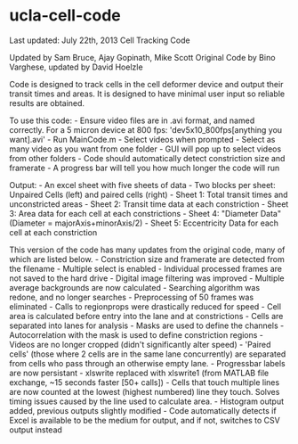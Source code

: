ucla-cell-code
==============

Last updated: July 22th, 2013
Cell Tracking Code

Updated by Sam Bruce, Ajay Gopinath, Mike Scott 
Original Code by Bino Varghese, updated by David Hoelzle

Code is designed to track cells in the cell deformer device and output their transit times and areas.  It is designed to have minimal user input so reliable results are obtained.

To use this code:
	- Ensure video files are in .avi format, and named correctly.
	For a 5 micron device at 800 fps: 
		'dev5x10_800fps[anything you want].avi'
	- Run MainCode.m
	- Select videos when prompted
		- Select as many video as you want from one folder
		- GUI will pop up to select videos from other folders
	- Code should automatically detect constriction size and framerate
	- A progress bar will tell you how much longer the code will run

Output:
	- An excel sheet with five sheets of data
	- Two blocks per sheet: Unpaired Cells (left) and paired cells (right)
	- Sheet 1: Total transit times and unconstricted areas
	- Sheet 2: Transit time data at each constriction
	- Sheet 3: Area data for each cell at each constrictions
	- Sheet 4: "Diameter Data" (Diameter = majorAxis+minorAxis/2)
	- Sheet 5: Eccentricity Data for each cell at each constriction

This version of the code has many updates from the original code, many of which are listed below.
	- Constriction size and framerate are detected from the filename
	- Multiple select is enabled
	- Individual processed frames are not saved to the hard drive
	- Digital image filtering was improved
	- Multiple average backgrounds are now calculated
	- Searching algorithm was redone, and no longer searches
	- Preprocessing of 50 frames was eliminated
	- Calls to regionprops were drastically reduced for speed
	- Cell area is calculated before entry into the lane and at constrictions
	- Cells are separated into lanes for analysis
	- Masks are used to define the channels
	- Autocorrelation with the mask is used to define constriction regions
	- Videos are no longer cropped (didn't significantly alter speed)
	- 'Paired cells' (those where 2 cells are in the same lane concurrently) are separated from cells who pass through an otherwise empty lane.
	- Progressbar labels are now persistant
	- xlswrite replaced with xlswrite1 (from MATLAB file exchange, ~15 seconds faster [50+ calls])
	- Cells that touch multiple lines are now counted at the lowest (highest numbered) line they touch.  Solves timing issues caused by the line used to calculate area.
	- Histogram output added, previous outputs slightly modified
	- Code automatically detects if Excel is available to be the medium for output, and if not, switches to CSV output instead